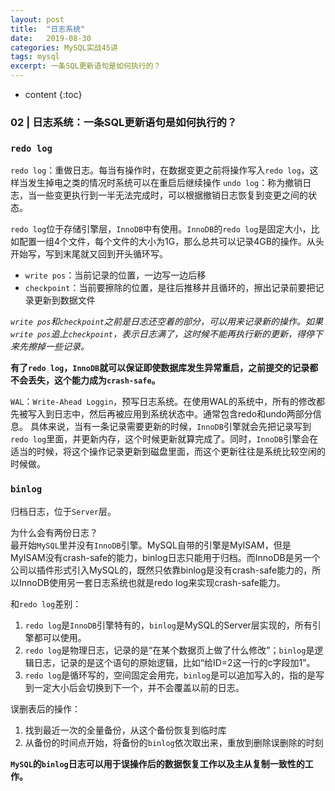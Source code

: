 ```yaml
---
layout: post
title:  "日志系统"
date:   2019-08-30
categories: MySQL实战45讲
tags: mysql
excerpt: 一条SQL更新语句是如何执行的？
---
```


* content
{:toc}

### 02 | 日志系统：一条SQL更新语句是如何执行的？
### `redo log`

`redo log`：重做日志。每当有操作时，在数据变更之前将操作写入`redo log`，这样当发生掉电之类的情况时系统可以在重启后继续操作
`undo log`：称为撤销日志，当一些变更执行到一半无法完成时，可以根据撤销日志恢复到变更之间的状态。

`redo log`位于存储引擎层，`InnoDB`中有使用。`InnoDB`的`redo log`是固定大小，比如配置一组4个文件，每个文件的大小为1G，那么总共可以记录4GB的操作。从头开始写，写到末尾就又回到开头循环写。
- `write pos`：当前记录的位置，一边写一边后移
- `checkpoint`：当前要擦除的位置，是往后推移并且循环的，擦出记录前要把记录更新到数据文件
 
_`write pos`和`checkpoint`之前是日志还空着的部分，可以用来记录新的操作。如果`write pos`追上`checkpoint`，表示日志满了，这时候不能再执行新的更新，得停下来先擦掉一些记录。_  

**有了`redo log`，`InnoDB`就可以保证即使数据库发生异常重启，之前提交的记录都不会丢失，这个能力成为`crash-safe`。**

`WAL`：`Write-Ahead Loggin`，预写日志系统。在使用WAL的系统中，所有的修改都先被写入到日志中，然后再被应用到系统状态中。通常包含redo和undo两部分信息。
具体来说，当有一条记录需要更新的时候，`InnoDB`引擎就会先把记录写到`redo log`里面，并更新内存，这个时候更新就算完成了。同时，`InnoDB`引擎会在适当的时候，将这个操作记录更新到磁盘里面，而这个更新往往是系统比较空闲的时候做。


### `binlog`
归档日志，位于`Server`层。  

为什么会有两份日志？  
最开始`MySQL`里并没有`InnoDB`引擎。MySQL自带的引擎是MyISAM，但是MyISAM没有crash-safe的能力，binlog日志只能用于归档。而InnoDB是另一个公司以插件形式引入MySQL的，既然只依靠binlog是没有crash-safe能力的，所以InnoDB使用另一套日志系统也就是redo log来实现crash-safe能力。

和`redo log`差别：
1. `redo log`是`InnoDB`引擎特有的，`binlog`是MySQL的Server层实现的，所有引擎都可以使用。
2. `redo log`是物理日志，记录的是“在某个数据页上做了什么修改”；`binlog`是逻辑日志，记录的是这个语句的原始逻辑，比如“给ID=2这一行的c字段加1”。
3. `redo log`是循环写的，空间固定会用完，`binlog`是可以追加写入的，指的是写到一定大小后会切换到下一个，并不会覆盖以前的日志。

误删表后的操作：
1. 找到最近一次的全量备份，从这个备份恢复到临时库
2. 从备份的时间点开始，将备份的`binlog`依次取出来，重放到删除误删除的时刻

**`MySQL`的`binlog`日志可以用于误操作后的数据恢复工作以及主从复制一致性的工作。**
